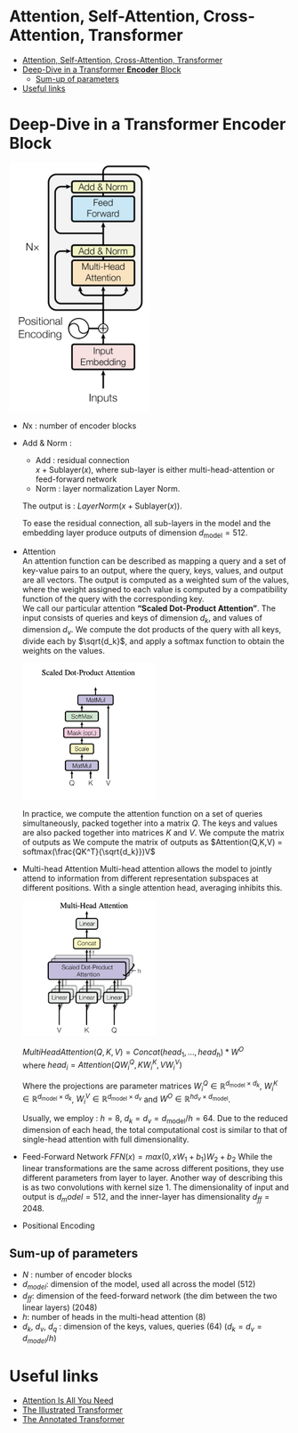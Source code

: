 # Attention, Self-Attention, Cross-Attention, Transformer

- [Attention, Self-Attention, Cross-Attention, Transformer](#attention-self-attention-cross-attention-transformer)
- [Deep-Dive in a Transformer **Encoder** Block](#deep-dive-in-a-transformer-encoder-block)
  - [Sum-up of parameters](#sum-up-of-parameters)
- [Useful links](#useful-links)


# Deep-Dive in a Transformer **Encoder** Block 

<img src="./../ressources/transformer_encoder-clean.png" alt="Transformer Encoder Block" width="50%" height="50%">

- $N$x : number of encoder blocks
- Add & Norm :
    - Add : residual connection  
    $x + \text{Sublayer}(x)$, where sub-layer is either multi-head-attention or feed-forward network
    - Norm : layer normalization
    Layer Norm. 

    The output is : $LayerNorm(x + \text{Sublayer}(x))$.

    To ease the residual connection, all sub-layers in the model and the embedding layer produce outputs of dimension $d_{\text{model}}=512$.
- Attention  
    An attention function can be described as mapping a query and a set of key-value pairs to an output, where the query, keys, values, and output are all vectors. The output is computed as a weighted sum of the values, where the weight assigned to each value is computed by a compatibility function of the query with the corresponding key.  
    We call our particular attention **“Scaled Dot-Product Attention”**. The input consists of queries and keys of dimension $d_k$, and values of dimension $d_v$. We compute the dot products of the query with all keys, divide each by $\sqrt{d_k}$, and apply a softmax function to obtain the weights on the values.

    <img src="./../ressources/scaled-dot-product.png" alt="Transformer Encoder Block" width="50%" height="50%">

    In practice, we compute the attention function on a set of queries simultaneously, packed together into a matrix $Q$. The keys and values are also packed together into matrices $K$ and $V$. We compute the matrix of outputs as
    We compute the matrix of outputs as  $Attention(Q,K,V) = softmax(\frac{QK^T}{\sqrt{d_k}})V$
- Multi-head Attention
  Multi-head attention allows the model to jointly attend to information from different representation subspaces at different positions. With a single attention head, averaging inhibits this.

  <img src="./../ressources/mha.png" alt="Transformer Encoder Block" width="50%" height="50%">

    $MultiHeadAttention(Q, K, V) = Concat(head_1, ..., head_h) * W^O$  
    where $head_i = Attention(QW_i^Q, KW_i^K, VW_i^V)$

    Where the projections are parameter matrices $W_i^Q \in \mathbb{R}^{d_{\text{model}} \times d_k}$, $W_i^K \in \mathbb{R}^{d_{\text{model}} \times d_k}$, $W_i^V \in \mathbb{R}^{d_{\text{model}} \times d_v}$ and $W^O \in \mathbb{R}^{hd_v \times d_{\text{model}}}$.


    Usually, we employ : $h=8$, $d_k=d_v=d_{\text{model}}/h=64$.
    Due to the reduced dimension of each head, the total computational cost is similar to that of single-head attention with full dimensionality.
- Feed-Forward Network
    $FFN(x) = max(0, xW_1 + b_1)W_2 + b_2$
    While the linear transformations are the same across different positions, they use different parameters from layer to layer. Another way of describing this is as two convolutions with kernel size 1. The dimensionality of input and output is $d_model = 512$, and the inner-layer has dimensionality $d_{ff} = 2048$.
- Positional Encoding


## Sum-up of parameters
  - $N$ : number of encoder blocks
  - $d_{model}$: dimension of the model, used all across the model (512)
  - $d_{ff}$: dimension of the feed-forward network (the dim between the two linear layers) (2048)
  - $h$: number of heads in the multi-head attention (8)
  - $d_k$, $d_v$, $d_q$ : dimension of the keys, values, queries (64) ($d_k = d_v = d_{model} / h$)



# Useful links
- [Attention Is All You Need](https://arxiv.org/abs/1706.03762)
- [The Illustrated Transformer](http://jalammar.github.io/illustrated-transformer/)
- [The Annotated Transformer](https://nlp.seas.harvard.edu/2018/04/03/attention.html)